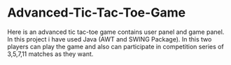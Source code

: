 # Advanced-Tic-Tac-Toe-Game
Here is an advanced tic tac-toe game contains user panel and game panel. In this project i have used Java (AWT and SWING Package). In this  two players can play the game and also can participate in  competition series of 3,5,7,11 matches as they want.
